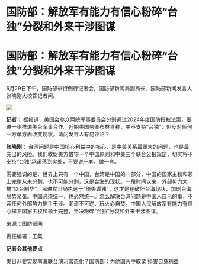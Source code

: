 # 国防部：解放军有能力有信心粉碎“台独”分裂和外来干涉图谋

# 国防部：解放军有能力有信心粉碎“台独”分裂和外来干涉图谋

6月29日下午，国防部举行例行记者会，国防部新闻局副局长、国防部新闻发言人张晓刚大校答记者问。

![](https://inews.gtimg.com/om_bt/OxxlLv45VJAFRjRqjsGtCyfGJpv9CqOSdr5ncySQ55yb8AA/1000)

**记者：**
据报道，美国会参众两院军事委员会分别通过2024年度国防授权法案，要进一步推进美台军事合作。近期美国务卿布林肯称，美不支持“台独”，但反对任何一方单方面改变现状。请问发言人有何评论？

**张晓刚：**
台湾问题是中国核心利益中的核心，是中美关系最重大的问题，也是最突出的风险。我们敦促美方恪守一个中国原则和中美三个联合公报规定，切实将不支持“台独”承诺落到实处，不要说一套、做一套。

需要强调的是，世界上只有一个中国，台湾是中国的一部分，中国的国家主权和领土完整从未分割，也不可能分割，这是台海的现状。一段时间以来，外部势力大搞“以台制华”，民进党当局执迷于“倚美谋独”，这才是在破坏台海现状、加剧台海局势紧张。中国必须统一，也必然统一。怎么解决台湾问题是中国人自己的事，不容任何外部势力插手干涉。潮流不可逆、玩火必自焚。中国人民解放军有能力有信心捍卫国家主权和领土完整，坚决粉碎“台独”分裂和外来干涉图谋。

来源：国防部网

责任编辑：王粲

**记者会其他要点**

美日菲要实现南海联合演习常态化？国防部：为他国火中取栗 损害自身利益


